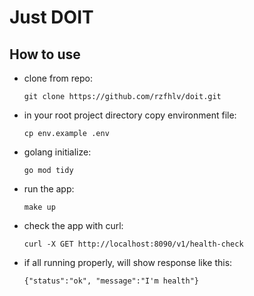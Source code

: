 # Just DOIT

## How to use

- clone from repo: 

    ``` git clone https://github.com/rzfhlv/doit.git ```

- in your root project directory copy environment file:

    ``` cp env.example .env ```

- golang initialize:

    ``` go mod tidy ```

- run the app:

    ``` make up ```

- check the app with curl:

    ``` curl -X GET http://localhost:8090/v1/health-check ```

- if all running properly, will show response like this:
    
    ``` {"status":"ok", "message":"I'm health"} ```
